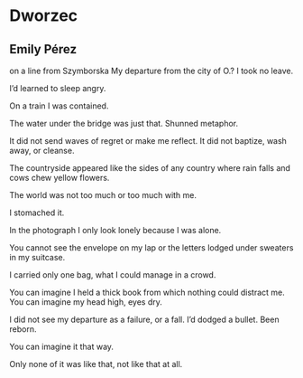 # Dworzec
## Emily Pérez
on a line from Szymborska
My departure from the city of O.?
I took no leave.

I’d learned to sleep angry.

On a train I was contained.

The water under the bridge
was just that. Shunned metaphor.

It did not send waves of regret
or make me reflect.
It did not baptize, wash away, or cleanse.

The countryside appeared
like the sides of any country
where rain falls and cows chew yellow flowers.

The world was not too much
or too much with me.

I stomached it.

In the photograph I only look lonely
because I was alone.

You cannot see the envelope on my lap
or the letters lodged under sweaters in my suitcase.

I carried only one bag, what I could manage
in a crowd.

You can imagine I held a thick book
from which nothing could distract me.
You can imagine my head high, eyes dry.

I did not see my departure as a failure, or a fall.
I’d dodged a bullet. Been reborn.

You can imagine it that way.

Only none of it was like that,
not like that at all.